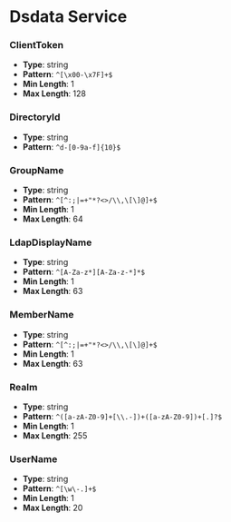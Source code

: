 # Dsdata Service

### ClientToken
- **Type**: string
- **Pattern**: `^[\x00-\x7F]+$`
- **Min Length**: 1
- **Max Length**: 128

### DirectoryId
- **Type**: string
- **Pattern**: `^d-[0-9a-f]{10}$`

### GroupName
- **Type**: string
- **Pattern**: `^[^:;|=+"*?<>/\\,\[\]@]+$`
- **Min Length**: 1
- **Max Length**: 64

### LdapDisplayName
- **Type**: string
- **Pattern**: `^[A-Za-z*][A-Za-z-*]*$`
- **Min Length**: 1
- **Max Length**: 63

### MemberName
- **Type**: string
- **Pattern**: `^[^:;|=+"*?<>/\\,\[\]@]+$`
- **Min Length**: 1
- **Max Length**: 63

### Realm
- **Type**: string
- **Pattern**: `^([a-zA-Z0-9]+[\\.-])+([a-zA-Z0-9])+[.]?$`
- **Min Length**: 1
- **Max Length**: 255

### UserName
- **Type**: string
- **Pattern**: `^[\w\-.]+$`
- **Min Length**: 1
- **Max Length**: 20


